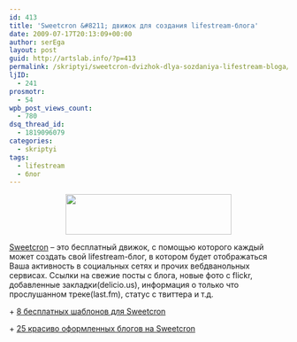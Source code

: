 ```yaml
---
id: 413
title: 'Sweetcron &#8211; движок для создания lifestream-блога'
date: 2009-07-17T20:13:09+00:00
author: serEga
layout: post
guid: http://artslab.info/?p=413
permalink: /skriptyi/sweetcron-dvizhok-dlya-sozdaniya-lifestream-bloga/
ljID:
  - 241
prosmotr:
  - 54
wpb_post_views_count:
  - 780
dsq_thread_id:
  - 1819096079
categories:
  - skriptyi
tags:
  - lifestream
  - блог
---
```

<center>
  <a href="http://artslab.info/wp-content/uploads/sweetcron_cms.png"><img src="http://artslab.info/wp-content/uploads/sweetcron_cms-300x73.png" alt="" title="sweetcron_cms" width="300" height="73" class="alignnone size-medium wp-image-846" /></a>
</center>

<p style="text-align: left;">
  <a href="http://www.sweetcron.com/" target="_blank">Sweetcron</a> &#8211; это бесплатный движок, с помощью которого каждый может создать свой lifestream-блог, в котором будет отображаться Ваша активность в социальных сетях и прочих вебдванольных сервисах. Ссылки на свежие посты с блога, новые фото с flickr, добавленные закладки(delicio.us), информация о только что прослушанном треке(last.fm), статус с твиттера и т.д.
</p>

<p style="text-align: left;">
  + <a href="http://ooopx.info/blog/2008/12/free-high-quality-sweetcron-themes-to-download.html/" target="_blank">8 бесплатных шаблонов для Sweetcron</a>
</p>

<p style="text-align: left;">
  + <a href="http://www.carbongraffiti.com/notebook/2008/11/24/25-of-the-best-sweetcron-powered-lifestreams/" target="_blank">25 красиво оформленных блогов на Sweetcron</a>
</p>